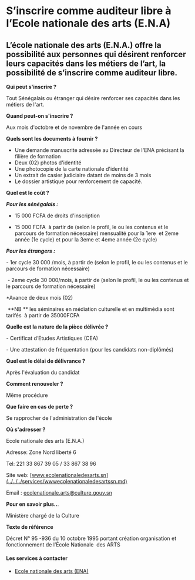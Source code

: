 # S’inscrire comme auditeur libre à l’Ecole nationale des arts (E.N.A)

L’école nationale des arts (E.N.A.) offre la possibilité aux personnes qui désirent renforcer leurs capacités dans les métiers de l’art, la possibilité de s’inscrire comme auditeur libre.
-------------------------------------------------------------------------------------------------------------------------------------------------------------------------------------------

**Qui peut s'inscrire ?**

Tout Sénégalais ou étranger qui désire renforcer ses capacités dans les métiers de l'art.

**Quand peut-on s'inscrire ?**

Aux mois d'octobre et de novembre de l'année en cours

**Quels sont les documents à fournir ?**

*   Une demande manuscrite adressée au Directeur de l'ENA précisant la filière de formation
*   Deux (02) photos d'identité
*   Une photocopie de la carte nationale d'identité 
*   Un extrait de casier judiciaire datant de moins de 3 mois
*   Le dossier artistique pour renforcement de capacité.

**Quel est le coût ?**

_**Pour les sénégalais :**_

*   15 000 FCFA de droits d'inscription

*   15 000 FCFA  à partir de (selon le profil, le ou les contenus et le parcours de formation nécessaire) mensualité pour la 1ere  et 2eme année (1e cycle) et pour la 3eme et 4eme année (2e cycle)

_**Pour les étrangers :**_  

\- 1er cycle 30 000 /mois, à partir de (selon le profil, le ou les contenus et le parcours de formation nécessaire)  

  
 - 2eme cycle 30 000/mois, à partir de (selon le profil, le ou les contenus et le parcours de formation nécessaire)

\*Avance de deux mois (02)

 **NB ** les séminaires en médiation culturelle et en multimédia sont tarifés  à partir de 35000FCFA

**Quelle est la nature de la pièce délivrée ?**   

\- Certificat d’Etudes Artistiques (CEA)  

\- Une attestation de fréquentation (pour les candidats non-diplômés)

**Quel est le délai de délivrance ?**

Après l'évaluation du candidat

**Comment renouveler ?**

Même procédure

**Que faire en cas de perte ?**

Se rapprocher de l'administration de l'école

**Où s'adresser ?**

Ecole nationale des arts (E.N.A.)

Adresse: Zone Nord liberté 6

Tel: 221 33 867 39 05 / 33 867 38 96

Site web: [www.ecolenationaledesarts.sn](../../../services/wwwecolenationaledesartssn.md)

Email : ecolenationale.arts@culture.gouv.sn

**Pour en savoir plus..**. 

Ministère chargé de la Culture

**Texte de référence**

Décret N° 95 -936 du 10 octobre 1995 portant création organisation et fonctionnement de l’École Nationale  des ARTS

[](../../../services/.md)

#### Les services à contacter

*   [Ecole nationale des arts (ENA)](../../../services/ecole-nationale-des-arts-ena.md)